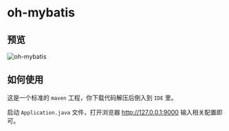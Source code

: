 # oh-mybatis

## 预览

![oh-mybatis](https://ooo.0o0.ooo/2017/04/12/58edc3753be3f.png)

## 如何使用

这是一个标准的 `maven` 工程，你下载代码解压后倒入到 `IDE` 里。

启动 `Application.java` 文件，打开浏览器 http://127.0.0.1:9000 输入相关配置即可。